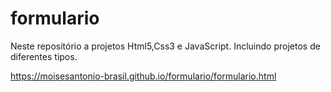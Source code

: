 # formulario
Neste repositório a projetos Html5,Css3 e JavaScript. Incluindo projetos de diferentes tipos.

https://moisesantonio-brasil.github.io/formulario/formulario.html
